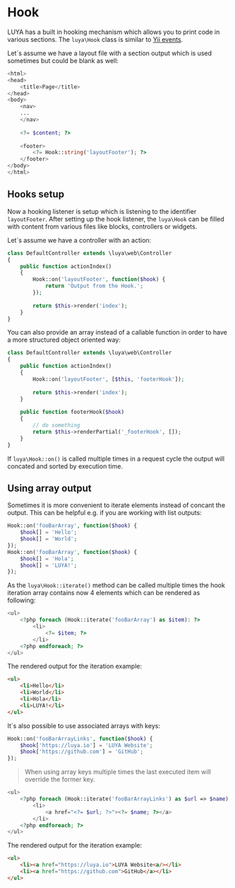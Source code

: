 # Hook

LUYA has a built in hooking mechanism which allows you to print code in various sections. The `luya\Hook` class is similar to [Yii events](https://www.yiiframework.com/doc-2.0/guide-concept-events.html).

Let´s assume we have a layout file with a section output which is used sometimes but could be blank as well:

```php
<html>
<head>
    <title>Page</title>
</head>
<body>
    <nav>
    ...
    </nav>
    
    <?= $content; ?>
    
    <footer>
        <?= Hook::string('layoutFooter'); ?>
    </footer>
</body>
</html>
```

## Hooks setup

Now a hooking listener is setup which is listening to the identifier `layoutFooter`. After setting up the hook listener, the `luya\Hook` can be filled with content from various files like blocks, controllers or widgets.

Let´s assume we have a controller with an action:

```php
class DefaultController extends \luya\web\Controller
{
    public function actionIndex()
    {
        Hook::on('layoutFooter', function($hook) {
            return 'Output from the Hook.';
        });
    
        return $this->render('index');
    } 
}
```

You can also provide an array instead of a callable function in order to have a more structured object oriented way:

```php
class DefaultController extends \luya\web\Controller
{
    public function actionIndex()
    {
        Hook::on('layoutFooter', [$this, 'footerHook']);
    
        return $this->render('index');
    } 
    
    public function footerHook($hook)
    {
        // do something
        return $this->renderPartial('_footerHook', []);
    }
}
```

If `luya\Hook::on()` is called multiple times in a request cycle the output will concated and sorted by execution time.

## Using array output

Sometimes it is more convenient to iterate elements instead of concant the output. This can be helpful e.g. if you are working with list outputs:

```php
Hook::on('fooBarArray', function($hook) {
    $hook[] = 'Hello';
    $hook[] = 'World';
});
Hook::on('fooBarArray', function($hook) {
    $hook[] = 'Hola';
    $hook[] = 'LUYA!';
});
```

As the `luya\Hook::iterate()` method can be called multiple times the hook iteration array contains now 4 elements which can be rendered as following:

```php
<ul>
    <?php foreach (Hook::iterate('fooBarArray') as $item): ?>
        <li>
            <?= $item; ?>
        </li>
    <?php endforeach; ?>
</ul>
```

The rendered output for the iteration example:

```html
<ul>
    <li>Hello</li>
    <li>World</li>
    <li>Hola</li>
    <li>LUYA!</li>
</ul>
```

It´s also possible to use associated arrays with keys:

```php
Hook::on('fooBarArrayLinks', function($hook) {
    $hook['https://luya.io'] = 'LUYA Website';
    $hook['https://github.com'] = 'GitHub';
});
```

> When using array keys multiple times the last executed item will override the former key.

```php
<ul>
    <?php foreach (Hook::iterate('fooBarArrayLinks') as $url => $name): ?>
        <li>
            <a href="<?= $url; ?>"><?= $name; ?></a>
        </li>
    <?php endforeach; ?>
</ul>
```

The rendered output for the iteration example:

```html
<ul>
    <li><a href="https://luya.io">LUYA Website<a/></li>
    <li><a href="https://github.com">GitHub</a></li>
</ul>
```

